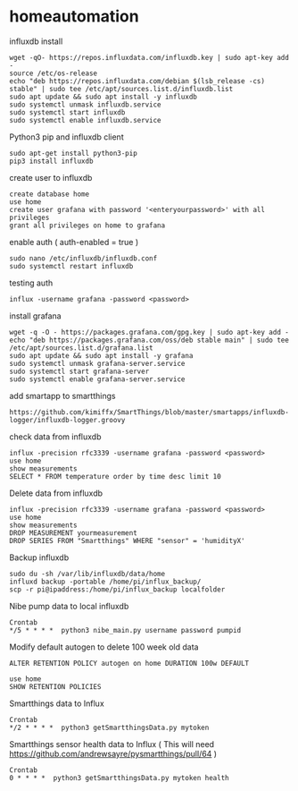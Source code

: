 # homeautomation

influxdb install
```
wget -qO- https://repos.influxdata.com/influxdb.key | sudo apt-key add -
source /etc/os-release
echo "deb https://repos.influxdata.com/debian $(lsb_release -cs) stable" | sudo tee /etc/apt/sources.list.d/influxdb.list
sudo apt update && sudo apt install -y influxdb
sudo systemctl unmask influxdb.service
sudo systemctl start influxdb
sudo systemctl enable influxdb.service
```

Python3 pip and influxdb client
```
sudo apt-get install python3-pip
pip3 install influxdb
```

create user to influxdb
```
create database home
use home
create user grafana with password '<enteryourpassword>' with all privileges
grant all privileges on home to grafana
```

enable auth ( auth-enabled = true )
```
sudo nano /etc/influxdb/influxdb.conf
sudo systemctl restart influxdb
```

testing auth
```
influx -username grafana -password <password>
```

install grafana
```
wget -q -O - https://packages.grafana.com/gpg.key | sudo apt-key add -
echo "deb https://packages.grafana.com/oss/deb stable main" | sudo tee /etc/apt/sources.list.d/grafana.list
sudo apt update && sudo apt install -y grafana
sudo systemctl unmask grafana-server.service
sudo systemctl start grafana-server
sudo systemctl enable grafana-server.service
```

add smartapp to smartthings
```
https://github.com/kimiffx/SmartThings/blob/master/smartapps/influxdb-logger/influxdb-logger.groovy
```

check data from influxdb
```
influx -precision rfc3339 -username grafana -password <password>
use home
show measurements
SELECT * FROM temperature order by time desc limit 10
```
Delete data from influxdb
```
influx -precision rfc3339 -username grafana -password <password>
use home
show measurements
DROP MEASUREMENT yourmeasurement
DROP SERIES FROM "Smartthings" WHERE "sensor" = 'humidityX'
```
Backup influxdb
```
sudo du -sh /var/lib/influxdb/data/home
influxd backup -portable /home/pi/influx_backup/
scp -r pi@ipaddress:/home/pi/influx_backup localfolder
```

Nibe pump data to local influxdb
```
Crontab
*/5 * * * *  python3 nibe_main.py username password pumpid
```
Modify default autogen to delete 100 week old data
```
ALTER RETENTION POLICY autogen on home DURATION 100w DEFAULT

use home
SHOW RETENTION POLICIES
```
Smartthings data to Influx
```
Crontab
*/2 * * * *  python3 getSmartthingsData.py mytoken
```
Smartthings sensor health data to Influx ( This will need https://github.com/andrewsayre/pysmartthings/pull/64 )
```
Crontab
0 * * * *  python3 getSmartthingsData.py mytoken health
```
